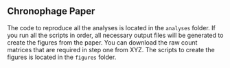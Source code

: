 ## Chronophage Paper
The code to reproduce all the analyses is located in the `analyses` folder. If you run all the scripts in order, all necessary output files will be generated to create the figures from the paper.
You can download the raw count matrices that are required in step one from XYZ.
The scripts to create the figures is located in the `figures` folder. 

